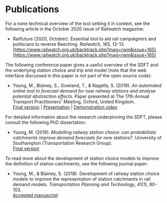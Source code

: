 # Publications
<!-- position: 3 -->

For a none technical overview of the tool setting it in context, see the following article in the October 2020 issue of Railwatch magazine:

* Railfuture (2020, October). Essential tool to aid rail campaigners and politicians to reverse Beeching. *Railwatch*, 165, 12-13.  
[https://www.railwatch.org.uk/backtrack.php?mag=rwm&issue=165](https://www.railwatch.org.uk/backtrack.php?mag=rwm&issue=165) 

The following conference paper gives a useful overview of the SDFT and the underlying station choice and trip end model (note that the web interface discussed in this paper is not part of the open source code):

* Young, M., Blainey, S., Gowland, T., & Nagella, S. (2019). *An automated online tool to forecast demand for new railway stations and analyse potential abstraction effects*. Paper presented at The 17th Annual Transport Practitioners' Meeting, Oxford, United Kingdom.  
[Final version](https://www.marcusyoung.co.uk/files/tpm2019.pdf) | [Presentation](https://www.marcusyoung.co.uk/files/tpm2019presentation.pdf) | [Demonstration video](https://vimeo.com/449010572)

For detailed information about the research underpinning the SDFT, please consult the following PhD dissertation:

* Young, M. (2019). *Modelling railway station choice: can probabilistic catchments improve demand forecasts for new stations?*. University of Southampton (Transportation Research Group).  
[Final version](https://eprints.soton.ac.uk/430041/)


To read more about the development of station choice models to improve the definition of station catchments, see the following journal paper:

* Young, M., & Blainey, S. (2018). Development of railway station choice models to improve the representation of station catchments in rail demand models. *Transportation Planning and Technology*, 41(1), 80-103.  
[Accepted manuscript](https://www.marcusyoung.co.uk/files/tpt2017.pdf)



